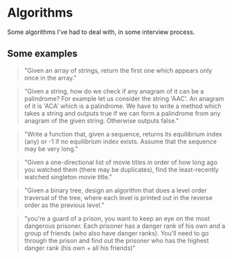 # Algorithms
Some algorithms I've had to deal with, in some interview process.

## Some examples
> "Given an array of strings, return the first one which appears only once in the array."

> "Given a string, how do we check if any anagram of it can be a palindrome? For example let us consider the string 'AAC'. An anagram of it is 'ACA' which is a palindrome. We have to write a method which takes a string and outputs true if we can form a palindrome from any anagram of the given string. Otherwise outputs false."

> "Write a function that, given a sequence, returns its equilibrium index (any) or -1 if no equilibrium index exists. Assume that the sequence may be very long."

> "Given a one-directional list of movie titles in order of how long ago you watched them (there may be duplicates), find the least-recently watched singleton movie title."

> "Given a binary tree, design an algorithm that does a level order traversal of the tree, where each level is printed out in the reverse order as the previous level."

> "you're a guard of a prison, you want to keep an eye on the most dangerous prisoner. Each prisoner has a danger rank of his own and a group of friends (who also have danger ranks). You'll need to go through the prison and find out the prisoner who has the highest danger rank (his own + all his friends)"